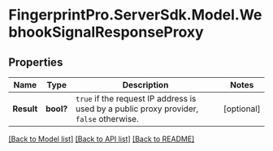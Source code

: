 # FingerprintPro.ServerSdk.Model.WebhookSignalResponseProxy
## Properties

Name | Type | Description | Notes
------------ | ------------- | ------------- | -------------
**Result** | **bool?** | `true` if the request IP address is used by a public proxy provider, `false` otherwise.  | [optional] 

[[Back to Model list]](../README.md#documentation-for-models) [[Back to API list]](../README.md#documentation-for-api-endpoints) [[Back to README]](../README.md)

